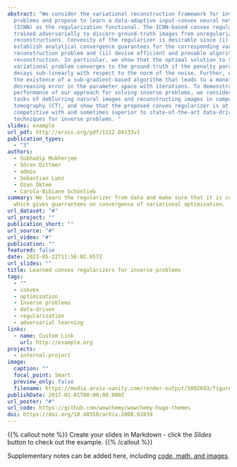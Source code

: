 ```yaml
---
abstract: "We consider the variational reconstruction framework for inverse
  problems and propose to learn a data-adaptive input-convex neural network
  (ICNN) as the regularization functional. The ICNN-based convex regularizer is
  trained adversarially to discern ground-truth images from unregularized
  reconstructions. Convexity of the regularizer is desirable since (i) one can
  establish analytical convergence guarantees for the corresponding variational
  reconstruction problem and (ii) devise efficient and provable algorithms for
  reconstruction. In particular, we show that the optimal solution to the
  variational problem converges to the ground-truth if the penalty parameter
  decays sub-linearly with respect to the norm of the noise. Further, we prove
  the existence of a sub-gradient-based algorithm that leads to a monotonically
  decreasing error in the parameter space with iterations. To demonstrate the
  performance of our approach for solving inverse problems, we consider the
  tasks of deblurring natural images and reconstructing images in computed
  tomography (CT), and show that the proposed convex regularizer is at least
  competitive with and sometimes superior to state-of-the-art data-driven
  techniques for inverse problems. "
slides: example
url_pdf: http://arxiv.org/pdf/1512.04133v1
publication_types:
  - "3"
authors:
  - Subhadip Mukherjee
  - Sören Dittmer
  - admin
  - Sebastian Lunz
  - Ozan Öktem
  - Carola-Bibiane Schönlieb
summary: We learn the regularizer from data and make sure that it is convex,
  which gives guarrantees on convergence of variational optimisation.
url_dataset: "#"
url_project: ""
publication_short: ""
url_source: "#"
url_video: "#"
publication: ""
featured: false
date: 2023-05-22T11:56:02.657Z
url_slides: ""
title: Learned convex regularizers for inverse problems
tags:
  - ""
  - convex
  - optimisation
  - Inverse problems
  - data-driven
  - regularization
  - adversarial learning
links:
  - name: Custom Link
    url: http://example.org
projects:
  - internal-project
image:
  caption: ""
  focal_point: Smart
  preview_only: false
  filename: https://media.arxiv-vanity.com/render-output/5892693/figures/acr_diagram_test1.png
publishDate: 2017-01-01T00:00:00.000Z
url_poster: "#"
url_code: https://github.com/wowchemy/wowchemy-hugo-themes
doi: https://doi.org/10.48550/arXiv.2008.02839
---
```


{{% callout note %}}
Create your slides in Markdown - click the *Slides* button to check out the example.
{{% /callout %}}

Supplementary notes can be added here, including [code, math, and images](https://wowchemy.com/docs/writing-markdown-latex/).

